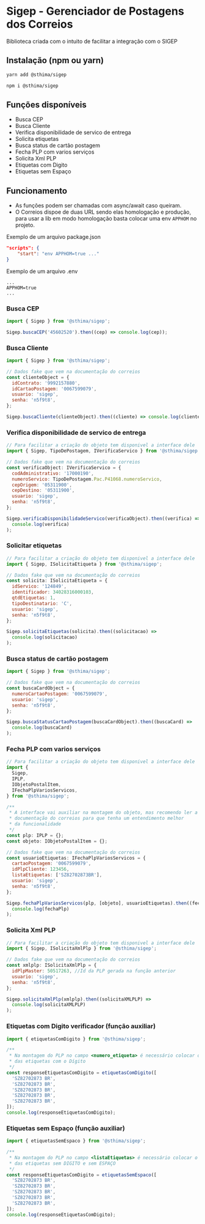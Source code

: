 # Sigep - Gerenciador de Postagens dos Correios

Biblioteca criada com o intuito de facilitar a integração com o SIGEP

## Instalação (npm ou yarn)

```bash
yarn add @sthima/sigep
```

```bash
npm i @sthima/sigep
```

## Funções disponíveis

- Busca CEP
- Busca Cliente
- Verifica disponibilidade de servico de entrega
- Solicita etiquetas
- Busca status de cartão postagem
- Fecha PLP com varios serviços
- Solicita Xml PLP
- Etiquetas com Digito
- Etiquetas sem Espaço

## Funcionamento

- As funções podem ser chamadas com async/await caso queiram.
- O Correios dispoe de duas URL sendo elas homologação e produção, para usar a lib em modo homologação basta
  colocar uma env `APPHOM` no projeto.

Exemplo de um arquivo package.json

```json
"scripts": {
    "start": "env APPHOM=true ..."
}
```

Exemplo de um arquivo .env

```env
...
APPHOM=true
...
```

### Busca CEP

```javascript
import { Sigep } from '@sthima/sigep';

Sigep.buscaCEP('45602520').then((cep) => console.log(cep));
```

### Busca Cliente

```javascript
import { Sigep } from '@sthima/sigep';

// Dados fake que vem na documentação do correios
const clienteObject = {
  idContrato: '9992157880',
  idCartaoPostagem: '0067599079',
  usuario: 'sigep',
  senha: 'n5f9t8',
};

Sigep.buscaCliente(clienteObject).then((cliente) => console.log(cliente));
```

### Verifica disponibilidade de servico de entrega

```javascript
// Para facilitar a criação do objeto tem disponivel a interface dele
import { Sigep, TipoDePostagem, IVerificaServico } from '@sthima/sigep';

// Dados fake que vem na documentação do correios
const verificaObject: IVerificaServico = {
  codAdministrativo: '17000190',
  numeroServico: TipoDePostagem.Pac.P41068.numeroServico,
  cepOrigem: '05311900',
  cepDestino: '05311900',
  usuario: 'sigep',
  senha: 'n5f9t8',
};

Sigep.verificaDisponibilidadeServico(verificaObject).then((verifica) =>
  console.log(verifica)
);
```

### Solicitar etiquetas

```javascript
// Para facilitar a criação do objeto tem disponivel a interface dele
import { Sigep, ISolicitaEtiqueta } from '@sthima/sigep';

// Dados fake que vem na documentação do correios
const solicita: ISolicitaEtiqueta = {
  idServico: '124849',
  identificador: 34028316000103,
  qtdEtiquetas: 1,
  tipoDestinatario: 'C',
  usuario: 'sigep',
  senha: 'n5f9t8',
};

Sigep.solicitaEtiquetas(solicita).then((solicitacao) =>
  console.log(solicitacao)
);
```

### Busca status de cartão postagem

```javascript
import { Sigep } from '@sthima/sigep';

// Dados fake que vem na documentação do correios
const buscaCardObject = {
  numeroCartaoPostagem: '0067599079',
  usuario: 'sigep',
  senha: 'n5f9t8',
};

Sigep.buscaStatusCartaoPostagem(buscaCardObject).then((buscaCard) =>
  console.log(buscaCard)
);
```

### Fecha PLP com varios serviços

```javascript
// Para facilitar a criação do objeto tem disponivel a interface dele
import {
  Sigep,
  IPLP,
  IObjetoPostalItem,
  IFechaPlpVariosServicos,
} from '@sthima/sigep';

/**
 * A interface vai auxiliar na montagem do objeto, mas recomendo ler a
 * documentação do correios para que tenha um entendimento melhor
 * da funcionalidade
 */
const plp: IPLP = {};
const objeto: IObjetoPostalItem = {};

// Dados fake que vem na documentação do correios
const usuarioEtiquetas: IFechaPlpVariosServicos = {
  cartaoPostagem: '0067599079',
  idPlpCliente: 123456,
  listaEtiquetas: ['SZ82702873BR'],
  usuario: 'sigep',
  senha: 'n5f9t8',
};

Sigep.fechaPlpVariosServicos(plp, [objeto], usuarioEtiquetas).then((fechaPlp) =>
  console.log(fechaPlp)
);
```

### Solicita Xml PLP

```javascript
// Para facilitar a criação do objeto tem disponivel a interface dele
import { Sigep, ISolicitaXmlPlp } from '@sthima/sigep';

// Dados fake que vem na documentação do correios
const xmlplp: ISolicitaXmlPlp = {
  idPlpMaster: 50517263, //Id da PLP gerada na função anterior
  usuario: 'sigep',
  senha: 'n5f9t8',
};

Sigep.solicitaXmlPlp(xmlplp).then((solicitaXMLPLP) =>
  console.log(solicitaXMLPLP)
);
```

### Etiquetas com Digito verificador (função auxiliar)

```javascript
import { etiquetasComDigito } from '@sthima/sigep';

/**
 * Na montagem do PLP no campo <numero_etiqueta> é necessário colocar o numero
 * das etiquetas com o Dígito
 */
const responseEtiquetasComDigito = etiquetasComDigito([
  'SZ82702873 BR',
  'SZ82702873 BR',
  'SZ82702873 BR',
  'SZ82702873 BR',
  'SZ82702873 BR',
]);
console.log(responseEtiquetasComDigito);
```

### Etiquetas sem Espaço (função auxiliar)

```javascript
import { etiquetasSemEspaco } from '@sthima/sigep';

/**
 * Na montagem do PLP no campo <listaEtiquetas> é necessário colocar o número
 * das etiquetas sem DIGITO e sem ESPAÇO
 */
const responseEtiquetasComDigito = etiquetasSemEspaco([
  'SZ82702873 BR',
  'SZ82702873 BR',
  'SZ82702873 BR',
  'SZ82702873 BR',
  'SZ82702873 BR',
]);
console.log(responseEtiquetasComDigito);
```
